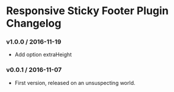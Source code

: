 Responsive Sticky Footer Plugin Changelog
=========================================

### v1.0.0 / 2016-11-19

 - Add option extraHeight

### v0.0.1 / 2016-11-07

 - First version, released on an unsuspecting world.

